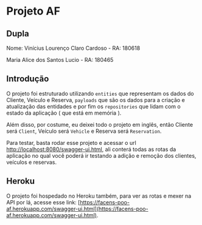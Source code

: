 # Projeto AF

## Dupla

Nome: Vinícius Lourenço Claro Cardoso - RA: 180618

Maria Alice dos Santos Lucio - RA: 180465

## Introdução

O projeto foi estruturado utilizando `entities` que representam os dados do Cliente, Veículo e Reserva,
`payloads` que são os dados para a criação e atualização das entidades e por fim os
`repositories` que lidam com o estado da aplicação ( que está em memória ).

Além disso, por costume, eu deixei todo o projeto em inglês, então Cliente será `Client`,
Veículo será `Vehicle` e Reserva será `Reservation`.

Para testar, basta rodar esse projeto e acessar o url [http://localhost:8080/swagger-ui.html](http://localhost:8080/swagger-ui.html),
ali conterá todas as rotas da aplicação no qual você poderá ir testando a adição e remoção
dos clientes, veículos e reservas.

## Heroku

O projeto foi hospedado no Heroku também, para ver as rotas e mexer na API por lá,
acesse esse link: [https://facens-poo-af.herokuapp.com/swagger-ui.html](https://facens-poo-af.herokuapp.com/swagger-ui.html).